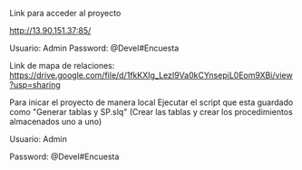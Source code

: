 Link para acceder al proyecto 

http://13.90.151.37:85/

Usuario:  Admin
Password: @Devel#Encuesta

Link de mapa de relaciones:
https://drive.google.com/file/d/1fkKXIg_LezI9Va0kCYnsepiL0Eom9XBi/view?usp=sharing

Para inicar el proyecto de manera local 
Ejecutar el script que esta guardado como  "Generar tablas y SP.slq"
(Crear las tablas y crear los procedimientos almacenados uno a uno)


Usuario:  Admin

Password: @Devel#Encuesta






